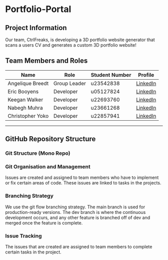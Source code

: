 # Portfolio-Portal

## Project Information
Our team, CtrlFreaks, is developing a 3D portfolio website generator that scans a users CV and generates a custom 3D portfolio website!

## Team Members and Roles
| Name | Role | Student Number | Profile |
|------|------|------|---------|
| Angelique Breedt | Group Leader | u23542838 | [LinkedIn](https://www.linkedin.com/in/angelique-breedt/) |
| Eric Booyens | Developer | u05127824 | [LinkedIn](https://www.linkedin.com/in/eric-booyens-60a736353/) |
| Keegan Walker | Developer | u22693760 | [LinkedIn](https://www.linkedin.com/in/keegan-walker-2144a0324/) |
| Nabegh Muhra | Developer | u23661268 | [LinkedIn](https://www.linkedin.com/in/nabegh-muhra-222446252/) |
| Christopher Yoko | Developer | u22857941 | [LinkedIn](https://www.linkedin.com/in/chris-yoko-73a79a257/?originalSubdomain=za) |

---

## GitHub Repository Structure

### Git Structure (Mono Repo)

### Git Organisation and Management
Issues are created and assigned to team members who have to implement or fix certain areas of code. These issues are linked to tasks in the projects.

### Branching Strategy
We use the git flow branching strategy. The main branch is used for production-ready versions. The dev branch is where the continuous development occurs, and any other feature is branched off of dev and merged once the feature is complete.

### Issue Tracking
The issues that are created are assigned to team members to complete certain tasks in the project.

